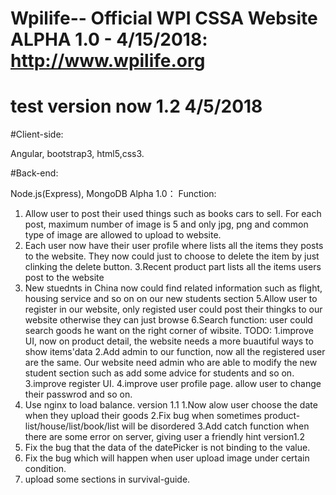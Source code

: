 # Wpilife-- Official WPI CSSA Website ALPHA 1.0 - 4/15/2018: http://www.wpilife.org
# test version now 1.2 4/5/2018 
#Client-side: 

Angular, bootstrap3, html5,css3.

#Back-end: 

Node.js(Express), MongoDB
Alpha 1.0：
Function:
1. Allow user to post their used things such as books cars to sell. For each post, maximum number of image is 5 and only jpg, png and common type of image are allowed to upload to website.
2. Each user now have their user profile where lists all the items they posts to the website. They now could just to choose to delete the item by just clinking the delete button.
3.Recent product part lists all the items users post to the website
4. New stuednts in China now could find related information such as flight, housing service and so on on our new students section
5.Allow user to register in our website, only registed user could post their thingks to our website otherwise they can just browse
6.Search function: user could search goods he want on the right corner of wibsite.
TODO:
1.improve UI, now on product detail, the website needs a more buautiful ways to show items'data
2.Add admin to our function, now all the registered user are the same. Our website need admin who are able to modify the new student section such as add some advice for students and so on.
3.improve register UI.
4.improve user profile page. allow user to change their passwrod and so on.
5. Use nginx to load balance.
version 1.1
1.Now alow user choose the date when they upload their goods
2.Fix bug when sometimes product-list/house/list/book/list will be disordered
3.Add catch function when there are some error on server, giving user a friendly hint
version1.2
1. Fix the bug that the data of the datePicker is not binding to the value.
2. Fix the bug which will happen when user upload image under certain condition.
3. upload some sections in survival-guide.
                                                                                                                 
                                                                                                                  
